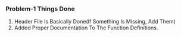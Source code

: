 ### Problem-1 Things Done

1. Header File Is Basically Done(If Something Is Missing, Add Them)
2. Added Proper Documentation To The Function Definitions.
